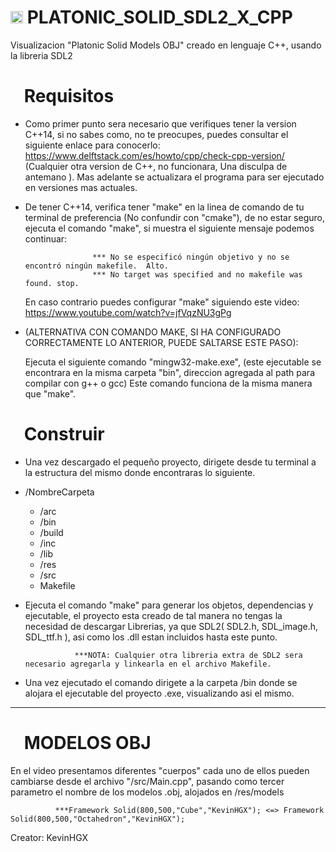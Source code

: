 # <img src="https://raw.githubusercontent.com/SamHerbert/SVG-Loaders/5deed925369e57e9c58ba576ce303466984db501/svg-loaders/bars.svg" width = 20px> PLATONIC_SOLID_SDL2_X_CPP
Visualizacion "Platonic Solid Models OBJ"  creado en lenguaje C++, usando la libreria SDL2

# <img src="https://raw.githubusercontent.com/SamHerbert/SVG-Loaders/5deed925369e57e9c58ba576ce303466984db501/svg-loaders/bars.svg" width = 15px> Requisitos

- Como primer punto sera necesario que verifiques tener la version C++14, si no sabes como, no te preocupes, puedes consultar el siguiente enlace para conocerlo: https://www.delftstack.com/es/howto/cpp/check-cpp-version/
  (Cualquier otra version de C++, no funcionara, Una disculpa de antemano ). Mas adelante se actualizara el programa para ser ejecutado en versiones mas actuales.
- De tener C++14, verifica tener "make" en la linea de comando de tu terminal de preferencia (No confundir con "cmake"), de no estar seguro, ejecuta el comando "make",
  si muestra el siguiente mensaje podemos continuar:
  
                     *** No se especificó ningún objetivo y no se encontró ningún makefile.  Alto.
                     *** No target was specified and no makefile was found. stop.
  
  En caso contrario puedes configurar "make" siguiendo este video: https://www.youtube.com/watch?v=jfVqzNU3gPg
- (ALTERNATIVA CON COMANDO MAKE, SI HA CONFIGURADO CORRECTAMENTE LO ANTERIOR, PUEDE SALTARSE ESTE PASO):

  Ejecuta el siguiente comando "mingw32-make.exe", (este ejecutable se encontrara en la misma carpeta "bin", direccion agregada al path para compilar con g++ o gcc)
  Este comando funciona de la misma manera que "make".
  
# <img src="https://raw.githubusercontent.com/SamHerbert/SVG-Loaders/5deed925369e57e9c58ba576ce303466984db501/svg-loaders/bars.svg" width = 15px> Construir
- Una vez descargado el pequeño proyecto, dirigete desde tu terminal a la estructura del mismo donde encontraras lo siguiente.

- /NombreCarpeta                            
  - /arc                               
  - /bin                             
  - /build                           
  - /inc                             
  - /lib                             
  - /res                                                   
  - /src        
  - Makefile

- Ejecuta el comando "make" para generar los objetos, dependencias y ejecutable, el proyecto esta creado de tal manera no tengas la necesidad de descargar Librerias, ya que SDL2( SDL2.h, SDL_image.h, SDL_ttf.h ), asi como los .dll estan incluidos hasta este punto.

                 ***NOTA: Cualquier otra libreria extra de SDL2 sera necesario agregarla y linkearla en el archivo Makefile.

- Una vez ejecutado el comando dirigete a la carpeta /bin donde se alojara el ejecutable del proyecto .exe, visualizando asi el mismo.

----

# <img src="https://raw.githubusercontent.com/SamHerbert/SVG-Loaders/5deed925369e57e9c58ba576ce303466984db501/svg-loaders/bars.svg" width = 15px> MODELOS OBJ

En el video presentamos diferentes "cuerpos" cada uno de ellos pueden cambiarse desde el archivo "/src/Main.cpp",  pasando como tercer parametro el nombre de los modelos .obj, alojados en /res/models

              ***Framework Solid(800,500,"Cube","KevinHGX"); <=> Framework Solid(800,500,"Octahedron","KevinHGX");




Creator: KevinHGX
